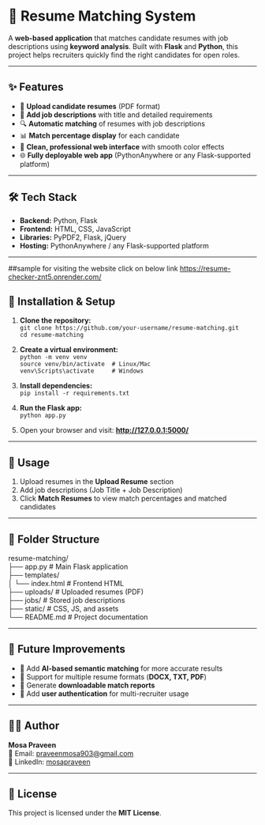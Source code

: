 # 📄 Resume Matching System

A **web-based application** that matches candidate resumes with job descriptions using **keyword analysis**. Built with **Flask** and **Python**, this project helps recruiters quickly find the right candidates for open roles.

---

## ✨ Features

- 📄 **Upload candidate resumes** (PDF format)  
- 📝 **Add job descriptions** with title and detailed requirements  
- 🔍 **Automatic matching** of resumes with job descriptions  
- 📊 **Match percentage display** for each candidate  
- 🎨 **Clean, professional web interface** with smooth color effects  
- 🌐 **Fully deployable web app** (PythonAnywhere or any Flask-supported platform)

---

## 🛠️ Tech Stack

- **Backend:** Python, Flask  
- **Frontend:** HTML, CSS, JavaScript  
- **Libraries:** PyPDF2, Flask, jQuery  
- **Hosting:** PythonAnywhere / any Flask-supported platform

---
##sample
for visiting the website click on below link
https://resume-checker-znt5.onrender.com/
## 🚀 Installation & Setup

1. **Clone the repository:**  
`git clone https://github.com/your-username/resume-matching.git`  
`cd resume-matching`

2. **Create a virtual environment:**  
`python -m venv venv`  
`source venv/bin/activate  # Linux/Mac`  
`venv\Scripts\activate     # Windows`

3. **Install dependencies:**  
`pip install -r requirements.txt`

4. **Run the Flask app:**  
`python app.py`

5. Open your browser and visit: **http://127.0.0.1:5000/**

---

## 📖 Usage

1. Upload resumes in the **Upload Resume** section  
2. Add job descriptions (Job Title + Job Description)  
3. Click **Match Resumes** to view match percentages and matched candidates

---

## 📂 Folder Structure

resume-matching/  
├── app.py                # Main Flask application  
├── templates/  
│   └── index.html        # Frontend HTML  
├── uploads/              # Uploaded resumes (PDF)  
├── jobs/                 # Stored job descriptions  
├── static/               # CSS, JS, and assets  
└── README.md             # Project documentation

---

## 🔮 Future Improvements

- 🤖 Add **AI-based semantic matching** for more accurate results  
- 📄 Support for multiple resume formats (**DOCX, TXT, PDF**)  
- 📑 Generate **downloadable match reports**  
- 🔐 Add **user authentication** for multi-recruiter usage

---

## 👨‍💻 Author

**Mosa Praveen**  
📧 Email: praveenmosa903@gmail.com  
🔗 LinkedIn: [mosapraveen](https://www.linkedin.com/in/mosapraveen)

---

## 📜 License

This project is licensed under the **MIT License**.
